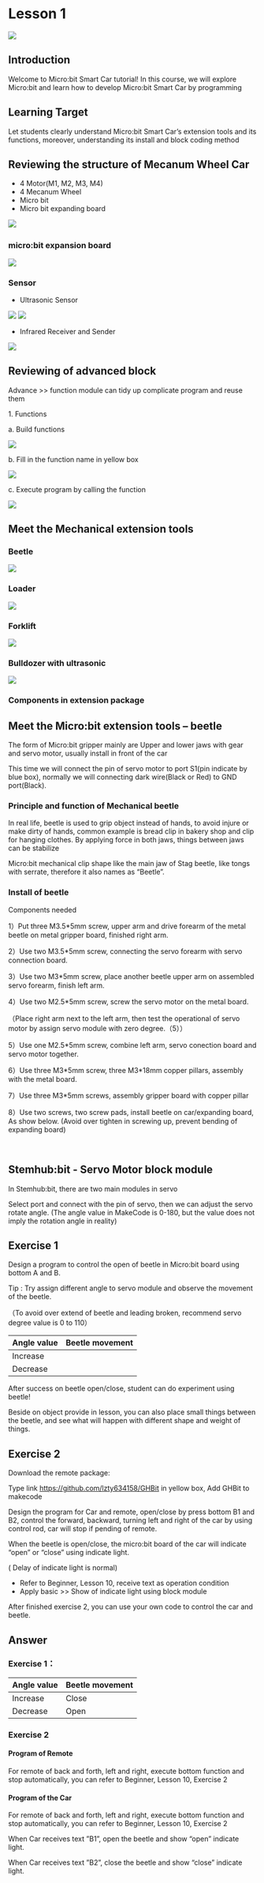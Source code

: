 # Lesson 1
![](pic/1/1_1.png)

## Introduction
<P>
Welcome to Micro:bit Smart Car tutorial! In this course, we will explore Micro:bit and learn how to develop Micro:bit Smart Car by programming  
<P>

## Learning Target
<P>
Let students clearly understand Micro:bit Smart Car’s extension tools and its functions, moreover, understanding its install and block coding method
<P>

## Reviewing the structure of Mecanum Wheel Car

+ 4 Motor(M1, M2, M3, M4)
+ 4 Mecanum Wheel
+ Micro bit
+ Micro bit expanding board

![](pic/1/1_2.png)
 
### micro:bit expansion board
![](pic/1/1_3.png)

### Sensor
+ Ultrasonic Sensor

![](pic/1/1_4.png)
![](pic/1/1_5.png)

+ Infrared Receiver and Sender

![](pic/1/1_6.png)

## Reviewing of advanced block
<P>
Advance >> function module can tidy up complicate program and reuse them 
<P>
<P>
1.	Functions
<P>
<P>
a.	Build functions
<P>

![](pic/1/1_7.png)
<P>
b.	Fill in the function name in yellow box 
<P>

![](pic/1/1_8.png)
<P>
c.	Execute program by calling the function
<P>

![](pic/1/1_9.png)

## Meet the  Mechanical extension tools
### Beetle
![](pic/1/1_10.png)
### Loader
![](pic/1/1_11.png)
### Forklift
![](pic/1/1_12.png)
### Bulldozer with ultrasonic
![](pic/1/1_13.png)

### Components in extension package

## Meet the Micro:bit extension tools – beetle 
<P>
The form of Micro:bit gripper mainly  are Upper and lower jaws with gear and servo motor, usually install in front of the car 
<P>
<P>
This time we will connect the pin of servo motor to port S1(pin indicate by blue box), normally we will connecting dark  wire(Black or Red) to GND port(Black).
<P>
  
### Principle and function of Mechanical beetle
<P>
In real life, beetle is used to grip object instead of hands, to avoid injure or make dirty of hands, common example is bread clip in bakery shop and clip for hanging clothes. By applying force in both jaws, things between jaws can be stabilize
<P>
<P>
Micro:bit mechanical clip shape like the main jaw of Stag beetle, like tongs with serrate, therefore it also names as “Beetle”.
<P>
 
### Install of beetle
<P>
Components needed
<P>
<P>
1）Put three M3.5*5mm screw, upper arm and drive forearm of the metal beetle on metal gripper board, finished right arm. 
<P>
<P>
2）Use two M3.5*5mm screw, connecting the servo forearm with servo connection board.
<P>
<P>
3）Use two M3*5mm screw, place another beetle upper arm on assembled servo forearm, finish left arm.
<P>
<P>
4）Use two M2.5*5mm screw, screw the servo motor on the metal board. 
<P>
<P>
（Place right arm next to the left arm, then test the operational of servo motor by assign servo module with zero degree.（5））
<P>
<P>
5）Use one M2.5*5mm screw, combine left arm, servo conection board and servo motor together.
<P>
<P>
6）Use three M3*5mm screw, three M3*18mm copper pillars, assembly with the metal board.
<P>
<P>
7）Use three M3*5mm screws, assembly  gripper board with copper pillar  
<P>
<P>
8）Use two screws, two screw pads, install beetle on car/expanding board, As show below. (Avoid over tighten in screwing up, prevent bending of expanding board)
<P>


 
## Stemhub:bit - Servo Motor block module
<P>
In Stemhub:bit, there are two main modules in servo
<P>

<P>
Select port and connect with the pin of servo, then we can adjust the servo rotate angle. (The angle value in MakeCode is 0-180, but the value does not imply the rotation angle in reality)
<P>

## Exercise 1
<P>
Design a program to control the open of beetle in Micro:bit board using bottom A and B. 
<P>
<P>
Tip : Try assign different angle to servo module and observe the movement of the beetle. 
<P>
<P>
（To avoid over extend of beetle and leading broken, recommend servo degree value is 0 to 110） 
<P>

Angle value|Beetle movement 
---|---
Increase|
Decrease|

<P>
After success on beetle open/close, student can do experiment using beetle!
<P>
<P>
Beside on object provide in lesson, you can also place small things  between the beetle, and see what will happen with different shape and weight of things. 
<P>

## Exercise 2
<P>
Download the remote package: 
<P>
<P>
Type link <a href="https://github.com/lzty634158/GHBit">https://github.com/lzty634158/GHBit</a> in yellow box, Add GHBit to makecode
<P>
<P>
Design the program for Car and remote, open/close by press bottom B1 and B2, control the forward, backward, turning left and right of the car by using control rod, car will stop if pending of remote.
<P>
<P>
When the beetle is open/close, the micro:bit board of the car will indicate “open” or “close” using indicate light. 
<P>
<P>
( Delay of indicate light is normal)
<P>

+ Refer to Beginner, Lesson 10, receive text as operation condition 
+ Apply basic >> Show of indicate light using block module

<P>
After finished exercise 2, you can use your own code to control the car and beetle.
<P>

## Answer
### Exercise 1：

Angle value|Beetle movement	
---|---
Increase|Close	 
Decrease|Open	 

### Exercise 2 
#### Program of Remote
<P>
For remote of back and forth, left and right, execute bottom function and stop automatically, you can refer to Beginner, Lesson 10, Exercise 2
<P>

#### Program of the Car
<P>
For remote of back and forth, left and right, execute bottom function and stop automatically, you can refer to Beginner, Lesson 10, Exercise 2
<P>
<P>
When Car receives text ”B1”, open the beetle and show “open” indicate light.
<P>
<P>
When Car receives text ”B2”, close the beetle and show “close” indicate light.
<P>
